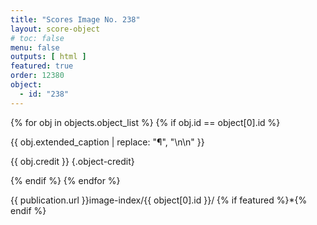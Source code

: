 ```yaml
---
title: "Scores Image No. 238"
layout: score-object
# toc: false
menu: false
outputs: [ html ]
featured: true
order: 12380
object:
  - id: "238"
---
```


{% for obj in objects.object_list %}
{% if obj.id == object[0].id %}

{{ obj.extended_caption | replace: "¶", "\n\n" }}

{{ obj.credit }} {.object-credit}

{% endif %}
{% endfor %}

<div class="object-credit object-url is-print-only">

{{ publication.url }}image-index/{{ object[0].id }}/ {% if featured %}*{% endif %}

</div>
